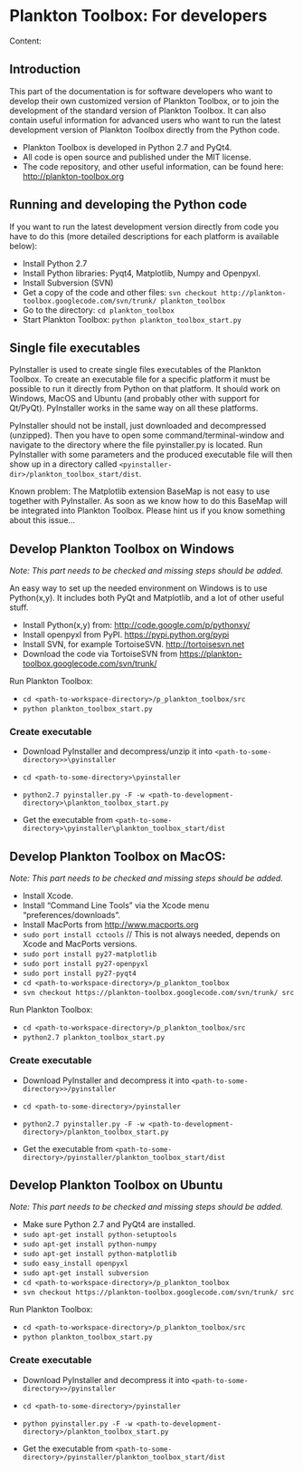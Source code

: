 # Plankton Toolbox: For developers #

Content:



## Introduction ##

This part of the documentation is for software developers who want to develop their own customized version of Plankton Toolbox, or to join the development of the standard version of Plankton Toolbox. It can also contain useful information for advanced users who want to run the latest development version of Plankton Toolbox directly from the Python code.

  * Plankton Toolbox is developed in Python 2.7 and PyQt4.
  * All code is open source and published under the MIT license.
  * The code repository, and other useful information, can be found here: http://plankton-toolbox.org

## Running and developing the Python code ##

If you want to run the latest development version directly from code you have to do this (more detailed
descriptions for each platform is available below):

  * Install Python 2.7
  * Install Python libraries: Pyqt4, Matplotlib, Numpy and Openpyxl.
  * Install Subversion (SVN)
  * Get a copy of the code and other files: ` svn checkout http://plankton-toolbox.googlecode.com/svn/trunk/ plankton_toolbox `
  * Go to the directory: ` cd plankton_toolbox `
  * Start Plankton Toolbox: ` python plankton_toolbox_start.py `

## Single file executables ##
PyInstaller is used to create single files executables of the Plankton Toolbox. To create an executable file for a specific platform it must be possible to run it directly from Python on that platform. It should work on Windows, MacOS and Ubuntu (and probably other with support for Qt/PyQt).
PyInstaller works in the same way on all these platforms.

PyInstaller should not be install, just downloaded and decompressed (unzipped). Then you have to open some command/terminal-window and navigate to the directory where the file pyinstaller.py is located. Run PyInstaller with some parameters and the produced executable file will then show up in a directory called ` <pyinstaller-dir>/plankton_toolbox_start/dist `.

Known problem: The Matplotlib extension BaseMap is not easy to use together with PyInstaller. As soon as we know how to do this BaseMap will be integrated into Plankton Toolbox. Please hint us if you know something about this issue…


## Develop Plankton Toolbox on Windows ##
_Note: This part needs to be checked and missing steps should be added._

An easy way to set up the needed environment on Windows is to use Python(x,y). It includes both PyQt and Matplotlib, and a lot of other useful stuff.

  * Install Python(x,y) from: http://code.google.com/p/pythonxy/
  * Install openpyxl from PyPI. https://pypi.python.org/pypi
  * Install SVN, for example TortoiseSVN. http://tortoisesvn.net
  * Download the code via TortoiseSVN from https://plankton-toolbox.googlecode.com/svn/trunk/

Run Plankton Toolbox:
  * ` cd <path-to-workspace-directory>/p_plankton_toolbox/src `
  * ` python plankton_toolbox_start.py `

### Create executable ###

  * Download PyInstaller and decompress/unzip it into ` <path-to-some-directory>>\pyinstaller `
  * ` cd <path-to-some-directory>\pyinstaller `
  * ` python2.7 pyinstaller.py -F -w <path-to-development-directory>\plankton_toolbox_start.py `

  * Get the executable from ` <path-to-some-directory>\pyinstaller\plankton_toolbox_start/dist `

## Develop Plankton Toolbox on MacOS: ##
_Note: This part needs to be checked and missing steps should be added._

  * Install Xcode.
  * Install “Command Line Tools” via the Xcode menu “preferences/downloads”.
  * Install MacPorts from http://www.macports.org
  * ` sudo port install cctools `   // This is not always needed, depends on Xcode and MacPorts versions.
  * ` sudo port install py27-matplotlib `
  * ` sudo port install py27-openpyxl `
  * ` sudo port install py27-pyqt4 `
  * ` cd <path-to-workspace-directory>/p_plankton_toolbox `
  * ` svn checkout https://plankton-toolbox.googlecode.com/svn/trunk/ src `

Run Plankton Toolbox:
  * ` cd <path-to-workspace-directory>/p_plankton_toolbox/src `
  * ` python2.7 plankton_toolbox_start.py `

### Create executable ###

  * Download PyInstaller and decompress it into ` <path-to-some-directory>>/pyinstaller `
  * ` cd <path-to-some-directory>/pyinstaller `
  * ` python2.7 pyinstaller.py -F -w <path-to-development-directory>/plankton_toolbox_start.py `

  * Get the executable from ` <path-to-some-directory>/pyinstaller/plankton_toolbox_start/dist `

## Develop Plankton Toolbox on Ubuntu ##
_Note: This part needs to be checked and missing steps should be added._

  * Make sure Python 2.7 and PyQt4 are installed.
  * ` sudo apt-get install python-setuptools `
  * ` sudo apt-get install python-numpy `
  * ` sudo apt-get install python-matplotlib `
  * ` sudo easy_install openpyxl `
  * ` sudo apt-get install subversion `
  * ` cd <path-to-workspace-directory>/p_plankton_toolbox `
  * ` svn checkout https://plankton-toolbox.googlecode.com/svn/trunk/ src `

Run Plankton Toolbox:
  * ` cd <path-to-workspace-directory>/p_plankton_toolbox/src `
  * ` python plankton_toolbox_start.py `

### Create executable ###

  * Download PyInstaller and decompress it into ` <path-to-some-directory>>/pyinstaller `
  * ` cd <path-to-some-directory>/pyinstaller `
  * ` python pyinstaller.py -F -w <path-to-development-directory>/plankton_toolbox_start.py `

  * Get the executable from ` <path-to-some-directory>/pyinstaller/plankton_toolbox_start/dist `